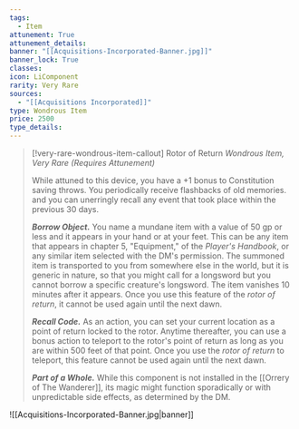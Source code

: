 ```yaml
---
tags:
  - Item
attunement: True
attunement_details: 
banner: "[[Acquisitions-Incorporated-Banner.jpg]]"
banner_lock: True
classes:
icon: LiComponent
rarity: Very Rare
sources:
  - "[[Acquisitions Incorporated]]"
type: Wondrous Item
price: 2500
type_details: 
---
```

>[!very-rare-wondrous-item-callout] Rotor of Return
>*Wondrous Item, Very Rare (Requires Attunement)*
>
>While attuned to this device, you have a +1 bonus to Constitution saving throws. You periodically receive flashbacks of old memories. and you can unerringly recall any event that took place within the previous 30 days.
>
>***Borrow Object.*** You name a mundane item with a value of 50 gp or less and it appears in your hand or at your feet. This can be any item that appears in chapter 5, "Equipment," of the *Player's Handbook*, or any similar item selected with the DM's permission. The summoned item is transported to you from somewhere else in the world, but it is generic in nature, so that you might call for a longsword but you cannot borrow a specific creature's longsword. The item vanishes 10 minutes after it appears. Once you use this feature of the *rotor of return*, it cannot be used again until the next dawn.
>
>***Recall Code.*** As an action, you can set your current location as a point of return locked to the rotor. Anytime thereafter, you can use a bonus action to teleport to the rotor's point of return as long as you are within 500 feet of that point. Once you use the *rotor of return* to teleport, this feature cannot be used again until the next dawn.
>
>***Part of a Whole.*** While this component is not installed in the [[Orrery of The Wanderer]], its magic might function sporadically or with unpredictable side effects, as determined by the DM.

![[Acquisitions-Incorporated-Banner.jpg|banner]]
